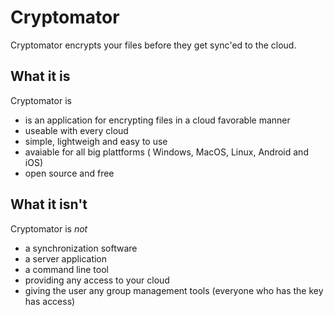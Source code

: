 # Cryptomator

Cryptomator encrypts your files before they get sync'ed to the cloud.

## What it is
Cryptomator is
* is an application for encrypting files in a cloud favorable manner
* useable with every cloud
* simple, lightweigh and easy to use
* avaiable for all big plattforms ( Windows, MacOS, Linux, Android and iOS)
* open source and free

## What it isn't
Cryptomator is _not_
* a synchronization software
* a server application
* a command line tool
* providing any access to your cloud 
* giving the user any group management tools (everyone who has the key has access)